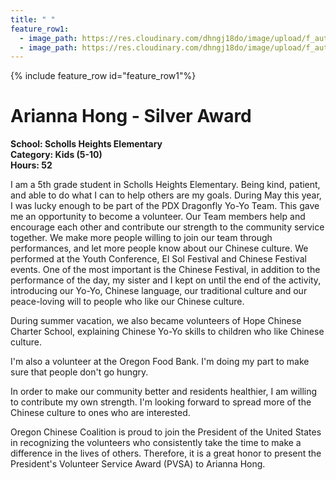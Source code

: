 ```yaml
---
title: " "
feature_row1:
  - image_path: https://res.cloudinary.com/dhngj18do/image/upload/f_auto,q_auto/v1/images/pvsa/2023_Arianna_Hong
  - image_path: https://res.cloudinary.com/dhngj18do/image/upload/f_auto,q_auto/v1/images/activities/year_2023
---
```


{% include feature_row id="feature_row1"%}

# Arianna Hong - Silver Award

**School: Scholls Heights Elementary**  
**Category: Kids (5-10)**  
**Hours: 52**  

I am a 5th grade student in Scholls Heights Elementary. Being kind, patient, and able to do what I can to help others are my goals. During May this year, I was lucky enough to be part of the PDX Dragonfly Yo-Yo Team. This gave me an opportunity to become a volunteer. Our Team members help and encourage each other and contribute our strength to the community service together. We make more people willing to join our team through performances, and let more people know about our Chinese culture. We performed at the Youth Conference, El Sol Festival and Chinese Festival events. One of the most important is the Chinese Festival, in addition to the performance of the day, my sister and I kept on until the end of the activity, introducing our Yo-Yo, Chinese language, our traditional culture and our peace-loving will to people who like our Chinese culture.

During summer vacation, we also became volunteers of Hope Chinese Charter School, explaining Chinese Yo-Yo skills to children who like Chinese culture.

I'm also a volunteer at the Oregon Food Bank. I'm doing my part to make sure that people don't go hungry.

In order to make our community better and residents healthier, I am willing to contribute my own strength. I'm looking forward to spread more of the Chinese culture to ones who are interested.

Oregon Chinese Coalition is proud to join the President of the United States in recognizing the volunteers who consistently take the time to make a difference in the lives of others. Therefore, it is a great honor to present the President's Volunteer Service Award (PVSA) to Arianna Hong.
